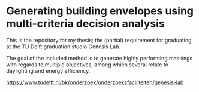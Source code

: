 # Generating building envelopes using multi-criteria decision analysis
 This is the repository for my thesis; the (partial) requirement for graduating at the TU Delft graduation studio Genesis Lab.
 
The goal of the included method is to generate highly performing massings with regards to multiple objectives, among which several relate to daylighting and energy efficiency.

 https://www.tudelft.nl/bk/onderzoek/onderzoeksfaciliteiten/genesis-lab
